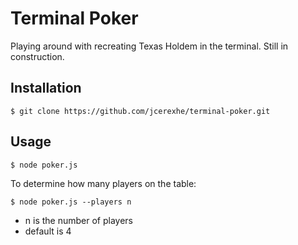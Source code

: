 # Terminal Poker

Playing around with recreating Texas Holdem in the terminal. Still in construction.

## Installation

```
$ git clone https://github.com/jcerexhe/terminal-poker.git
```

## Usage

```
$ node poker.js
```

To determine how many players on the table:

```
$ node poker.js --players n
```

- n is the number of players
- default is 4
